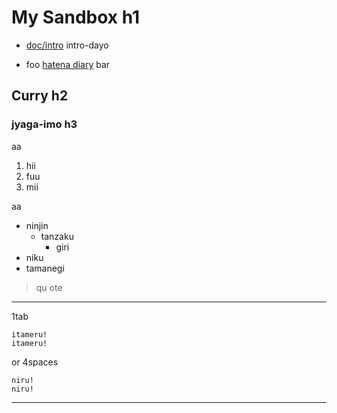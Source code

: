 My Sandbox h1
===============

* [doc/intro](sandbox/blob/master/doc/intro.md) intro-dayo

* foo [hatena diary](http://d.hatena.ne.jp/hirose31/) bar

Curry h2
-------------

### jyaga-imo h3

aa

1. hii
2. fuu
3. mii

aa

* ninjin
  * tanzaku
    * giri
* niku
* tamanegi

> qu
> ote

---

1tab

	itameru!
	itameru!

or 4spaces

    niru!
    niru!

---

